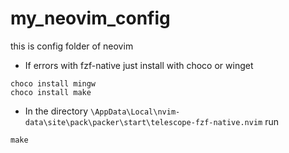 # my_neovim_config
this is config folder of neovim

- If errors with fzf-native just install with choco or winget

```
choco install mingw
choco install make
```
- In the directory ```\AppData\Local\nvim-data\site\pack\packer\start\telescope-fzf-native.nvim``` run 
```
make
```
